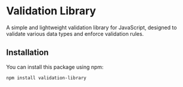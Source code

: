 # Validation Library

A simple and lightweight validation library for JavaScript, designed to validate various data types and enforce validation rules.

## Installation

You can install this package using npm:

```bash
npm install validation-library
